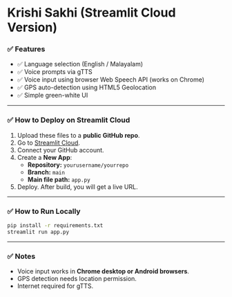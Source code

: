 
# Krishi Sakhi (Streamlit Cloud Version)

### ✅ Features
- ✅ Language selection (English / Malayalam)
- ✅ Voice prompts via gTTS
- ✅ Voice input using browser Web Speech API (works on Chrome)
- ✅ GPS auto-detection using HTML5 Geolocation
- ✅ Simple green-white UI

---
### ✅ How to Deploy on Streamlit Cloud
1. Upload these files to a **public GitHub repo**.
2. Go to [Streamlit Cloud](https://share.streamlit.io/).
3. Connect your GitHub account.
4. Create a **New App**:
   - **Repository:** `yourusername/yourrepo`
   - **Branch:** `main`
   - **Main file path:** `app.py`
5. Deploy. After build, you will get a live URL.

---
### ✅ How to Run Locally
```bash
pip install -r requirements.txt
streamlit run app.py
```
---
### ✅ Notes
- Voice input works in **Chrome desktop or Android browsers**.
- GPS detection needs location permission.
- Internet required for gTTS.
